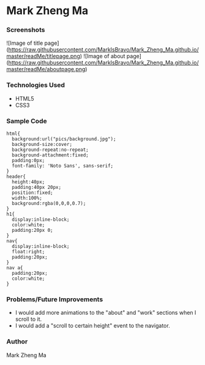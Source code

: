 # Mark Zheng Ma

### Screenshots

![Image of title page]
(https://raw.githubusercontent.com/MarkIsBravo/Mark_Zheng_Ma.github.io/master/readMe/titlepage.png)
![Image of about page]
(https://raw.githubusercontent.com/MarkIsBravo/Mark_Zheng_Ma.github.io/master/readMe/aboutpage.png)

### Technologies Used

* HTML5
* CSS3

### Sample Code

````CSS3
html{
  background:url("pics/background.jpg");
  background-size:cover;
  background-repeat:no-repeat;
  background-attachment:fixed;
  padding:0px;
  font-family: 'Noto Sans', sans-serif;
}
header{
  height:40px;
  padding:40px 20px;
  position:fixed;
  width:100%;
  background:rgba(0,0,0,0.7);
}
h1{
  display:inline-block;
  color:white;
  padding:20px 0;
}
nav{
  display:inline-block;
  float:right;
  padding:20px;
}
nav a{
  padding:20px;
  color:white;
}
````

### Problems/Future Improvements

* I would add more animations to the "about" and "work" sections
 when I scroll to it.
* I would add a "scroll to certain height" event to the navigator.

### Author

Mark Zheng Ma
